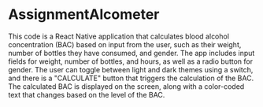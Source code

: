 # AssignmentAlcometer


This code is a React Native application that calculates blood alcohol concentration (BAC) based on input from the user, such as their weight, number of bottles they have consumed, and gender. The app includes input fields for weight, number of bottles, and hours, as well as a radio button for gender. The user can toggle between light and dark themes using a switch, and there is a "CALCULATE" button that triggers the calculation of the BAC. The calculated BAC is displayed on the screen, along with a color-coded text that changes based on the level of the BAC.

